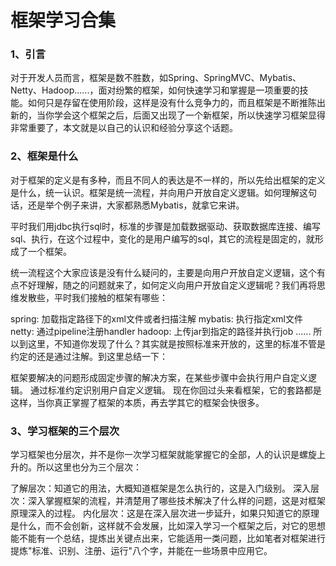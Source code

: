 # 框架学习合集

### 1、引言
对于开发人员而言，框架是数不胜数，如Spring、SpringMVC、Mybatis、Netty、Hadoop......，面对纷繁的框架，如何快速学习和掌握是一项重要的技能。如何只是存留在使用阶段，这样是没有什么竞争力的，而且框架是不断推陈出新的，当你学会这个框架之后，后面又出现了一个新框架，所以快速学习框架显得非常重要了，本文就是以自己的认识和经验分享这个话题。

### 2、框架是什么
对于框架的定义是有多种，而且不同人的表达是不一样的，所以先给出框架的定义是什么，统一认识。框架是统一流程，并向用户开放自定义逻辑。如何理解这句话，还是举个例子来讲，大家都熟悉Mybatis，就拿它来讲。

平时我们用jdbc执行sql时，标准的步骤是加载数据驱动、获取数据库连接、编写sql、执行，在这个过程中，变化的是用户编写的sql，其它的流程是固定的，就形成了一个框架。

统一流程这个大家应该是没有什么疑问的，主要是向用户开放自定义逻辑，这个有点不好理解，随之的问题就来了，如何定义向用户开放自定义逻辑呢？我们再将思维发散些，平时我们接触的框架有哪些：

spring: 加载指定路径下的xml文件或者扫描注解
mybatis: 执行指定xml文件
netty: 通过pipeline注册handler
hadoop: 上传jar到指定的路径并执行job ......
所以到这里，不知道你发现了什么？其实就是按照标准来开放的，这里的标准不管是约定的还是通过注解。到这里总结一下：

框架要解决的问题形成固定步骤的解决方案，在某些步骤中会执行用户自定义逻辑。
通过标准约定识别用户自定义逻辑。
现在你回过头来看框架，它的套路都是这样，当你真正掌握了框架的本质，再去学其它的框架会快很多。

### 3、学习框架的三个层次
学习框架也分层次，并不是你一次学习框架就能掌握它的全部，人的认识是螺旋上升的。所以这里也分为三个层次：

了解层次：知道它的用法，大概知道框架是怎么执行的，这是入门级别。
深入层次：深入掌握框架的流程，并清楚用了哪些技术解决了什么样的问题，这是对框架原理深入的过程。
内化层次：这是在深入层次进一步延升，如果只知道它的原理是什么，而不会创新，这样就不会发展，比如深入学习一个框架之后，对它的思想能不能有一个总结，提炼出关键点出来，它能适用一类问题，比如笔者对框架进行提炼"标准、识别、注册、运行"八个字，并能在一些场景中应用它。
